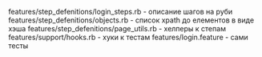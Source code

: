 features/step_defenitions/login_steps.rb - описание шагов на руби
features/step_defenitions/objects.rb - список xpath до елементов в виде хэша
features/step_defenitions/page_utils.rb - хелперы к степам
features/support/hooks.rb - хуки к тестам
features/login.feature - сами тесты
